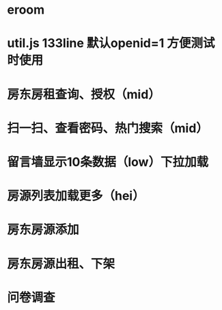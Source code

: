 # eroom
# util.js 133line 默认openid=1  方便测试时使用

# 房东房租查询、授权（mid）
# 扫一扫、查看密码、热门搜索（mid）
# 留言墙显示10条数据（low）下拉加载

# 房源列表加载更多（hei）
# 房东房源添加
# 房东房源出租、下架
# 问卷调查



